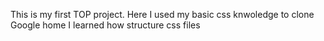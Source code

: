 This is my first TOP project.
Here I used my basic css knwoledge to clone Google home
I learned how structure css files
